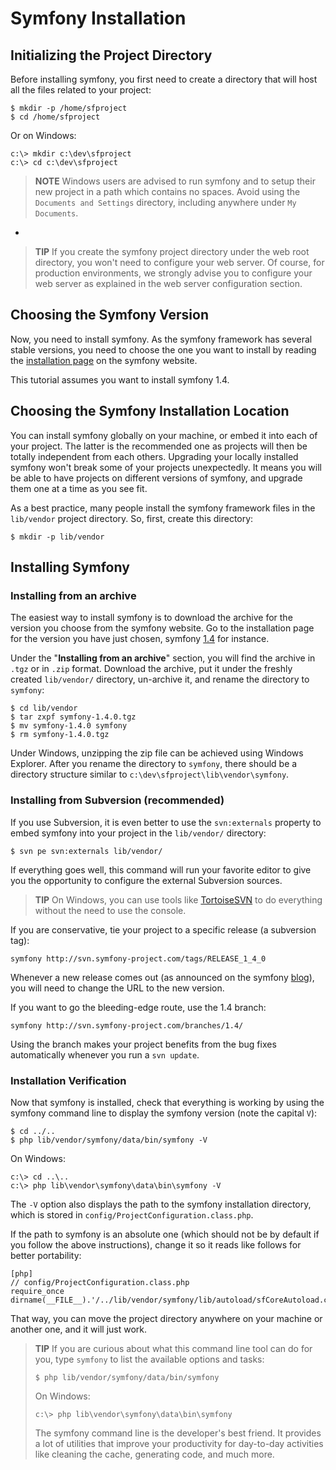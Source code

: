 Symfony Installation
====================

Initializing the Project Directory
----------------------------------

Before installing symfony, you first need to create a directory that will host
all the files related to your project:

    $ mkdir -p /home/sfproject
    $ cd /home/sfproject

Or on Windows:

    c:\> mkdir c:\dev\sfproject
    c:\> cd c:\dev\sfproject

>**NOTE**
>Windows users are advised to run symfony and to setup their new
>project in a path which contains no spaces.
>Avoid using the `Documents and Settings` directory, including anywhere
>under `My Documents`.

-

>**TIP**
>If you create the symfony project directory under the web root
>directory, you won't need to configure your web server.  Of course, for
>production environments, we strongly advise you to configure your web
>server as explained in the web server configuration section.

Choosing the Symfony Version
----------------------------

Now, you need to install symfony. As the symfony framework has several stable
versions, you need to choose the one you want to install by reading the
[installation page](http://www.symfony-project.org/installation) on the
symfony website.

This tutorial assumes you want to install symfony 1.4.

Choosing the Symfony Installation Location
-------------------------------------------

You can install symfony globally on your machine, or embed it into each of
your project. The latter is the recommended one as projects will then be
totally independent from each others. Upgrading your locally installed symfony
won't break some of your projects unexpectedly. It means you will be able to
have projects on different versions of symfony, and upgrade them one at a time
as you see fit.

As a best practice, many people install the symfony framework files in the
`lib/vendor` project directory. So, first, create this directory:

    $ mkdir -p lib/vendor

Installing Symfony
------------------

### Installing from an archive

The easiest way to install symfony is to download the archive for the version
you choose from the symfony website. Go to the installation page for the
version you have just chosen, symfony
[1.4](http://www.symfony-project.org/installation/1_4) for instance.

Under the "**Installing from an archive**" section, you will find the archive in `.tgz`
or in `.zip` format. Download the archive, put it under the freshly created
`lib/vendor/` directory, un-archive it, and rename the directory to `symfony`:

    $ cd lib/vendor
    $ tar zxpf symfony-1.4.0.tgz
    $ mv symfony-1.4.0 symfony
    $ rm symfony-1.4.0.tgz

Under Windows, unzipping the zip file can be achieved using Windows Explorer.
After you rename the directory to `symfony`, there should be a directory
structure similar to `c:\dev\sfproject\lib\vendor\symfony`.

### Installing from Subversion (recommended)

If you use Subversion, it is even better to use the `svn:externals` property
to embed symfony into your project in the `lib/vendor/` directory:

    $ svn pe svn:externals lib/vendor/

If everything goes well, this command will run your favorite editor to give
you the opportunity to configure the external Subversion sources.

>**TIP**
>On Windows, you can use tools like [TortoiseSVN](http://tortoisesvn.net/)
>to do everything without the need to use the console.

If you are conservative, tie your project to a specific release (a subversion
tag):

    symfony http://svn.symfony-project.com/tags/RELEASE_1_4_0

Whenever a new release comes out (as announced on the symfony
[blog](http://www.symfony-project.org/blog/)), you will need to change the URL
to the new version.

If you want to go the bleeding-edge route, use the 1.4 branch:

    symfony http://svn.symfony-project.com/branches/1.4/

Using the branch makes your project benefits from the bug fixes automatically
whenever you run a `svn update`.

### Installation Verification

Now that symfony is installed, check that everything is working by using the
symfony command line to display the symfony version (note the capital `V`):

    $ cd ../..
    $ php lib/vendor/symfony/data/bin/symfony -V

On Windows:

    c:\> cd ..\..
    c:\> php lib\vendor\symfony\data\bin\symfony -V

The `-V` option also displays the path to the symfony installation directory,
which is stored in `config/ProjectConfiguration.class.php`.

If the path to symfony is an absolute one (which should not be by default if
you follow the above instructions), change it so it reads like follows for
better portability:

    [php]
    // config/ProjectConfiguration.class.php
    require_once dirname(__FILE__).'/../lib/vendor/symfony/lib/autoload/sfCoreAutoload.class.php';

That way, you can move the project directory anywhere on your machine or
another one, and it will just work.

>**TIP**
>If you are curious about what this command line tool can do for you, type
>`symfony` to list the available options and tasks:
>
>     $ php lib/vendor/symfony/data/bin/symfony
>
>On Windows:
>
>     c:\> php lib\vendor\symfony\data\bin\symfony
>
>The symfony command line is the developer's best friend. It provides a lot of
>utilities that improve your productivity for day-to-day activities like
>cleaning the cache, generating code, and much more.
